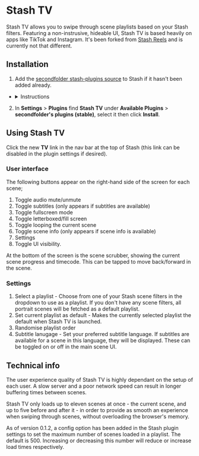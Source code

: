 # Stash TV

Stash TV allows you to swipe through scene playlists based on your Stash filters. Featuring a non-instrusive, hideable
UI, Stash TV is based heavily on apps like TikTok and Instagram. It's been forked from [Stash
Reels](https://github.com/Valkyr-JS/StashReels) and is currently not that different.

## Installation

1. Add the [secondfolder stash-plugins source](https://github.com/secondfolder/stash-plugins) to Stash if it hasn't been
   added already.
<ul>
<li>
<details>
<summary>Instructions</summary>

Plugins can be installed and managed from the **Settings** > **Plugins** page.

Under the **Available Plugins** section click **Add Source** and enter the following details:

**Name:**
```
secondfolder's plugins (stable)
```
**Source URL:**
```
https://secondfolder.github.io/stash-plugins/stable/index.yml
```
**Local Path:**
```
secondfolder-stable
```

</details>
</li>
</ul>

2. In **Settings** > **Plugins** find **Stash TV** under **Available Plugins** > **secondfolder's plugins (stable)**, select it then click **Install**.

## Using Stash TV

Click the new **TV** link in the nav bar at the top of Stash (this link can be disabled in the plugin settings if desired).

### User interface

The following buttons appear on the right-hand side of the screen for each scene;

1. Toggle audio mute/unmute
2. Toggle subtitles (only appears if subtitles are available)
3. Toggle fullscreen mode
4. Toggle letterboxed/fill screen
5. Toggle looping the current scene
6. Toggle scene info (only appears if scene info is available)
7. Settings
8. Toggle UI visibility.

At the bottom of the screen is the scene scrubber, showing the current scene progress and timecode. This can be tapped to move back/forward in the scene.

### Settings

1. Select a playlist - Choose from one of your Stash scene filters in the dropdown to use as a playlist. If you don't have any scene filters, all portrait scenes will be fetched as a default playlist.
2. Set current playlist as default - Makes the currently selected playlist the default when Stash TV is launched.
3. Randomise playlist order
4. Subtitle lanugage - Set your preferred subtitle language. If subtitles are available for a scene in this language, they will be displayed. These can be toggled on or off in the main scene UI.

## Technical info

The user experience quality of Stash TV is highly dependant on the setup of each user. A slow server and a poor network speed can result in longer buffering times between scenes.

Stash TV only loads up to eleven scenes at once - the current scene, and up to five before and after it - in order to provide as smooth an experience when swiping through scenes, without overloading the browser's memory.

As of version 0.1.2, a config option has been added in the Stash plugin settings to set the maximum number of scenes loaded in a playlist. The default is 500. Increasing or decreasing this number will reduce or increase load times respectively.
